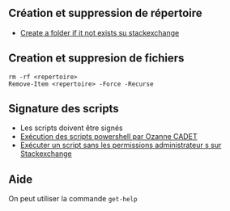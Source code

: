 ## Création et suppression de répertoire

  - [Create a folder if it not exists su stackexchange](http://stackoverflow.com/questions/17329443/creating-a-folder-if-it-does-not-exists-item-already-exists)

## Creation et suppresion de fichiers

```
rm -rf <repertoire>
Remove-Item <repertoire> -Force -Recurse
```

## Signature des scripts

  - Les scripts doivent être signés
  - [Exécution des scripts powershell par Ozanne CADET](http://syskb.com/comment-executer-un-script-en-powershell/)
  - [Exécuter un script sans les permissions administrateur s sur Stackexchange](http://stackoverflow.com/questions/13212688/how-do-i-run-powershell-scripts-without-admin-rights)

## Aide

On peut utiliser la commande `get-help`
